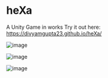 # heXa
A Unity Game in works
Try it out here: https://divyamgupta23.github.io/heXa/

![image](https://user-images.githubusercontent.com/95400068/224227619-739b0de1-71a9-44a5-8573-2ffc433f5696.png)

![image](https://user-images.githubusercontent.com/95400068/224227629-5dc569f1-a1d0-49d7-a1b7-09b160523aad.png)

![image](https://user-images.githubusercontent.com/95400068/224227636-82bba9aa-1155-4731-9578-c56960d30910.png)

